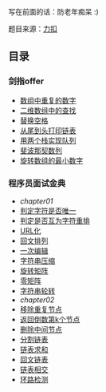 写在前面的话：防老年痴呆 :)

题目来源：[力扣](https://leetcode-cn.com)

## 目录
### 剑指offer
- [数组中重复的数字](https://github.com/WavyPeng/happy-together/blob/main/for-offer/offer-solutions/src/main/resources/Problem03.md)
- [二维数组中的查找 ](https://github.com/WavyPeng/happy-together/blob/main/for-offer/offer-solutions/src/main/resources/Problem04.md)
- [替换空格](https://github.com/WavyPeng/happy-together/blob/main/for-offer/offer-solutions/src/main/resources/Problem05.md)
- [从尾到头打印链表](https://github.com/WavyPeng/happy-together/blob/main/for-offer/offer-solutions/src/main/resources/Problem06.md)
- [用两个栈实现队列](https://github.com/WavyPeng/happy-together/blob/main/for-offer/offer-solutions/src/main/resources/Problem09.md)
- [斐波那契数列](https://github.com/WavyPeng/happy-together/blob/main/for-offer/offer-solutions/src/main/resources/Problem10_1.md)
- [旋转数组的最小数字](https://github.com/WavyPeng/happy-together/blob/main/for-offer/offer-solutions/src/main/resources/Problem11.md)

### 程序员面试金典
- *chapter01*
- [判定字符是否唯一](https://github.com/WavyPeng/happy-together/blob/main/ctci/p01/src/main/resources/Problem01.md)
- [判定是否互为字符重排](https://github.com/WavyPeng/happy-together/blob/main/ctci/p01/src/main/resources/Problem02.md)
- [URL化](https://github.com/WavyPeng/happy-together/blob/main/ctci/p01/src/main/resources/Problem03.md)
- [回文排列](https://github.com/WavyPeng/happy-together/blob/main/ctci/p01/src/main/resources/Problem04.md)
- [一次编辑](https://github.com/WavyPeng/happy-together/blob/main/ctci/p01/src/main/resources/Problem05.md)
- [字符串压缩](https://github.com/WavyPeng/happy-together/blob/main/ctci/p01/src/main/resources/Problem06.md)
- [旋转矩阵](https://github.com/WavyPeng/happy-together/blob/main/ctci/p01/src/main/resources/Problem07.md)
- [零矩阵](https://github.com/WavyPeng/happy-together/blob/main/ctci/p01/src/main/resources/Problem08.md)
- [字符串轮转](https://github.com/WavyPeng/happy-together/blob/main/ctci/p01/src/main/resources/Problem09.md)
- *chapter02*
- [移除重复节点](https://github.com/WavyPeng/happy-together/blob/main/ctci/p02/src/main/resources/Problem01.md)
- [返回倒数第k个节点](https://github.com/WavyPeng/happy-together/blob/main/ctci/p02/src/main/resources/Problem02.md)
- [删除中间节点](https://github.com/WavyPeng/happy-together/blob/main/ctci/p02/src/main/resources/Problem03.md)
- [分割链表](https://github.com/WavyPeng/happy-together/blob/main/ctci/p02/src/main/resources/Problem04.md)
- [链表求和](https://github.com/WavyPeng/happy-together/blob/main/ctci/p02/src/main/resources/Problem05.md)
- [回文链表](https://github.com/WavyPeng/happy-together/blob/main/ctci/p02/src/main/resources/Problem06.md)
- [链表相交](https://github.com/WavyPeng/happy-together/blob/main/ctci/p02/src/main/resources/Problem07.md)
- [环路检测](https://github.com/WavyPeng/happy-together/blob/main/ctci/p02/src/main/resources/Problem08.md)
